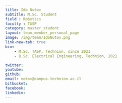 ```yaml
---
title: Ido Nutov
subtitle: M.Sc. Student
field : Robotics
faculty : TASP
category: master_student
layout: team_member_personal_page
image: /img/team/IdoNutov.png
link-new-tab: true
bio:
    - M.Sc. TASP, Technion, since 2021 
    - B.Sc. Electrical Engineering, Technion, 2021

twitter: 
youtube: 
github: 
email: notov@campus.technion.ac.il
bitbucket: 
facebook: 
linkedin: 
---
```



<!-- ## Related publications at ANPL: -->

<!-- {% bibliography -q @*[author ~= \bNutov\b] --group_by none --order descending %} -->